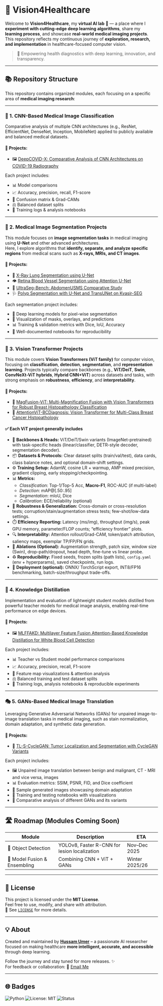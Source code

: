 # 🧠 Vision4Healthcare

Welcome to **Vision4Healthcare**, my **virtual AI lab** 🧪 — a place where I **experiment with cutting-edge deep learning algorithms**, share my **learning process**, and showcase **real-world medical imaging projects**.  
This repository reflects my continuous journey of **exploration, research, and implementation** in healthcare-focused computer vision.

> 🔬 Empowering health diagnostics with deep learning, innovation, and transparency.

---

## 📚 Repository Structure

This repository contains organized modules, each focusing on a specific area of **medical imaging research**:

---

### 🔎 1. CNN-Based Medical Image Classification
Comparative analysis of multiple CNN architectures (e.g., ResNet, EfficientNet, DenseNet, Inception, MobileNet) applied to publicly available and balanced medical datasets.

#### 📂 Projects:
- 🖼️ [DeepCOVID-X: Comparative Analysis of CNN Architectures on COVID-19 Radiography](https://github.com/HussamUmer/Vision4Healthcare/tree/main/DeepCovid_X)

Each project includes:
- 📊 Model comparisons  
- 📈 Accuracy, precision, recall, F1-score  
- 🧪 Confusion matrix & Grad-CAMs  
- ⚖️ Balanced dataset splits  
- 📜 Training logs & analysis notebooks

---

### 🩻 2. Medical Image Segmentation Projects
This module focuses on **image segmentation tasks** in medical imaging using **U-Net** and other advanced architectures.  
Here, I explore algorithms that **identify, separate, and analyze specific regions** from medical scans such as **X-rays, MRIs, and CT images**.

#### 📂 Projects:
- 🧩 [X-Ray Lung Segmentation using U-Net](https://github.com/HussamUmer/Vision4Healthcare/tree/main/XRay_UNet_Segmentation)
- 👁️ [Retina Blood Vessel Segmentation using Attention U-Net](https://github.com/HussamUmer/Vision4Healthcare/tree/main/RetinaBloodVessel_AttentionUNet_Seg)
- 📡 [UltraSeg-Bench: AbdomenUSMS Comparative Study](https://github.com/HussamUmer/Vision4Healthcare/tree/main/UltraSeg-Bench:%20AbdomenUSMS%20Comparative%20Study)
- 🩺 [Polyp Segmentation with U-Net and TransUNet on Kvasir-SEG](https://github.com/HussamUmer/Vision4Healthcare/tree/main/PolyP_Segmentation_Model_Comaparison
)

Each segmentation project includes:
- 🧠 Deep learning models for pixel-wise segmentation  
- 🎨 Visualization of masks, overlays, and predictions  
- 📊 Training & validation metrics with Dice, IoU, Accuracy  
- 📜 Well-documented notebooks for reproducibility

---

### 🔭 3. Vision Transformer Projects
This module covers **Vision Transformers (ViT family)** for computer vision, focusing on **classification**, **detection**, **segmentation**, and **representation learning**. Projects typically compare backbones (e.g., **ViT/DeiT**, **Swin**, **ConvNeXt-ViT hybrids**, **Hybrid CNN+ViT**) across datasets and tasks, with strong emphasis on **robustness**, **efficiency**, and **interpretability**.

#### 📂 Projects:
- 🧬 [MagFusion-ViT: Multi-Magnification Fusion with Vision Transformers for Robust Breast Histopathology Classification](https://github.com/HussamUmer/Vision4Healthcare/tree/main/MagFusion_ViT)
- 🧠 [AttentionViT-BCDiagnosis: Vision Transformer for Multi-Class Breast Cancer Histopathology](https://github.com/HussamUmer/AttentionViT-BCDiagnosis)

#### ✅ Each ViT project generally includes
- 🧠 **Backbones & Heads:** ViT/DeiT/Swin variants (ImageNet-pretrained) with task-specific heads (linear/classifier, DETR-style decoder, segmentation decoder).
- 📦 **Datasets & Protocols:** Clear dataset splits (train/val/test), data cards, class balance notes, and optional domain-shift settings.
- ⚙️ **Training Setup:** AdamW, cosine LR + warmup, AMP mixed precision, gradient clipping, early stopping/checkpointing.
- 📊 **Metrics:**  
  - *Classification*: Top-1/Top-5 Acc, **Macro-F1**, ROC-AUC (if multi-label)  
  - *Detection*: mAP@[.50:.95]  
  - *Segmentation*: mIoU, Dice  
  - *Calibration*: ECE/reliability (optional)
- 🔀 **Robustness & Generalization:** Cross-domain or cross-resolution tests; corruption/stain/augmentation stress tests; few-shot/low-data settings.
- ⏱️ **Efficiency Reporting:** Latency (ms/img), throughput (img/s), peak GPU memory, parameter/FLOP counts; “efficiency frontier” plots.
- 🔍 **Interpretability:** Attention rollout/Grad-CAM, token/patch attribution, saliency maps, exemplar TP/FP/FN grids.
- 🧪 **Ablations (Optional):** Augmentation strength, patch size, window size (Swin), drop-path/dropout, head depth, fine-tune vs linear probe.
- ♻️ **Reproducibility:** Fixed seeds, frozen splits (path lists), `config.yaml` (env + hyperparams), saved checkpoints, run logs.
- 🚀 **Deployment (optional):** ONNX/ TorchScript export, INT8/FP16 benchmarking, batch-size/throughput trade-offs.

---

### 🔄 4. Knowledge Distillation
Implementation and evaluation of lightweight student models distilled from powerful teacher models for medical image analysis, enabling real-time performance on edge devices.

#### 📂 Projects:
- 🖼️ [MLFFAKD: Multilayer Feature Fusion Attention-Based Knowledge Distillation for White Blood Cell Detection](https://github.com/HussamUmer/MLFFAKD-White-Blood-Cell-Detection)

Each project includes:
- 📊 Teacher vs Student model performance comparisons  
- 📈 Accuracy, precision, recall, F1-score  
- 🧪 Feature map visualizations & attention analysis  
- ⚖️ Balanced training and test dataset splits  
- 📜 Training logs, analysis notebooks & reproducible experiments

---

### 🎭 5. GANs-Based Medical Image Translation
Leveraging Generative Adversarial Networks (GANs) for unpaired image-to-image translation tasks in medical imaging, such as stain normalization, domain adaptation, and synthetic data generation.

#### 📂 Projects:
- 🧬 [TL-S-CycleGAN: Tumor Localization and Segmentation with CycleGAN Variants](https://github.com/HussamUmer/TL-S-CycleGAN-Histopathology)

Each project includes:
- 🖼️ Unpaired image translation between benign and malignant, CT - MRI and vice versa, images
- 📊 Evaluation metrics: SSIM, PSNR, FID, and Dice coefficient
- 🎨 Sample generated images showcasing domain adaptation
- 📜 Training and testing notebooks with visualizations
- 🧪 Comparative analysis of different GANs and its variants

---

## 🛣️ Roadmap (Modules Coming Soon)

| Module | Description | ETA |
|--------|-------------|-----|
| 🎯 Object Detection | YOLOv8, Faster R-CNN for lesion localization | Nov–Dec 2025 |
| 🤝 Model Fusion & Ensembling | Combining CNN + ViT + GANs | Winter 2025/26 |
---

## 🧾 License

This project is licensed under the **MIT License**.  
Feel free to use, modify, and share with attribution.  
📄 See [`LICENSE`](./LICENSE) for more details.

---

## 💡 About

Created and maintained by **[Hussam Umer](https://github.com/HussamUmer)** – a passionate AI researcher focused on making healthcare **more intelligent, accurate, and accessible** through deep learning.  

Follow the journey and stay tuned for more releases. ✨  
For feedback or collaboration: 📧 [Email Me](mailto:hussamumer28092000@gmail.com)

---

## 🌐 Badges

![Python](https://img.shields.io/badge/Python-3.10-blue.svg)
![License: MIT](https://img.shields.io/badge/License-MIT-green.svg)
![Status](https://img.shields.io/badge/Status-Active-brightgreen)
